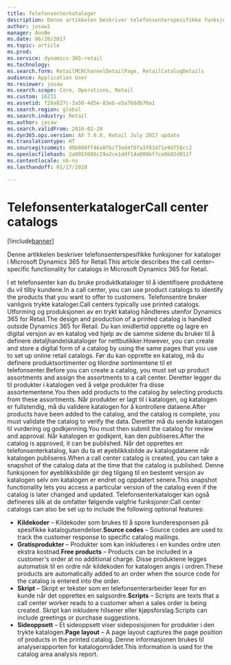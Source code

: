 ```yaml
---
title: Telefonsenterkataloger
description: Denne artikkelen beskriver telefonsenterspesifikke funksjoner for kataloger i Microsoft Dynamics 365 for Retail.
author: josaw1
manager: AnnBe
ms.date: 06/20/2017
ms.topic: article
ms.prod: 
ms.service: dynamics-365-retail
ms.technology: 
ms.search.form: RetailMCRChannelDetailPage, RetailCatalogDetails
audience: Application User
ms.reviewer: josaw
ms.search.scope: Core, Operations, Retail
ms.custom: 16231
ms.assetid: f28a827c-3a50-4d5e-83eb-e5a768db70a1
ms.search.region: global
ms.search.industry: Retail
ms.author: josaw
ms.search.validFrom: 2016-02-28
ms.dyn365.ops.version: AX 7.0.0, Retail July 2017 update
ms.translationtype: HT
ms.sourcegitcommit: d9b080ff46a0fbc73ed4f8fa3f03d71e9d758cc2
ms.openlocfilehash: 2a0055086c29a2ce1ddf14a008bf7ce8b82d011f
ms.contentlocale: nb-no
ms.lasthandoff: 01/17/2018

---
```


# <a name="call-center-catalogs"></a><span data-ttu-id="e28d9-103">Telefonsenterkataloger</span><span class="sxs-lookup"><span data-stu-id="e28d9-103">Call center catalogs</span></span>

[!include[banner](includes/banner.md)]


<span data-ttu-id="e28d9-104">Denne artikkelen beskriver telefonsenterspesifikke funksjoner for kataloger i Microsoft Dynamics 365 for Retail.</span><span class="sxs-lookup"><span data-stu-id="e28d9-104">This article describes the call center–specific functionality for catalogs in Microsoft Dynamics 365 for Retail.</span></span>

<span data-ttu-id="e28d9-105">I et telefonsenter kan du bruke produktkataloger til å identifisere produktene du vil tilby kundene.</span><span class="sxs-lookup"><span data-stu-id="e28d9-105">In a call center, you can use product catalogs to identify the products that you want to offer to customers.</span></span> <span data-ttu-id="e28d9-106">Telefonsentre bruker vanligvis trykte kataloger.</span><span class="sxs-lookup"><span data-stu-id="e28d9-106">Call centers typically use printed catalogs.</span></span> <span data-ttu-id="e28d9-107">Utforming og produksjonen av en trykt katalog håndteres utenfor Dynamics 365 for Retail.</span><span class="sxs-lookup"><span data-stu-id="e28d9-107">The design and production of a printed catalog is handled outside Dynamics 365 for Retail.</span></span> <span data-ttu-id="e28d9-108">Du kan imidlertid opprette og lagre en digital versjon av en katalog ved hjelp av de samme sidene du bruker til å definere detaljhandelskataloger for nettbutikker.</span><span class="sxs-lookup"><span data-stu-id="e28d9-108">However, you can create and store a digital form of a catalog by using the same pages that you use to set up online retail catalogs.</span></span> <span data-ttu-id="e28d9-109">Før du kan opprette en katalog, må du definere produktsortimenter og tilordne sortimentene til et telefonsenter.</span><span class="sxs-lookup"><span data-stu-id="e28d9-109">Before you can create a catalog, you must set up product assortments and assign the assortments to a call center.</span></span> <span data-ttu-id="e28d9-110">Deretter legger du til produkter i katalogen ved å velge produkter fra disse assortementene.</span><span class="sxs-lookup"><span data-stu-id="e28d9-110">You then add products to the catalog by selecting products from these assortments.</span></span> <span data-ttu-id="e28d9-111">Når produkter er lagt til i katalogen, og katalogen er fullstendig, må du validere katalogen for å kontrollere dataene.</span><span class="sxs-lookup"><span data-stu-id="e28d9-111">After products have been added to the catalog, and the catalog is complete, you must validate the catalog to verify the data.</span></span> <span data-ttu-id="e28d9-112">Deretter må du sende katalogen til vurdering og godkjenning.</span><span class="sxs-lookup"><span data-stu-id="e28d9-112">You must then submit the catalog for review and approval.</span></span> <span data-ttu-id="e28d9-113">Når katalogen er godkjent, kan den publiseres.</span><span class="sxs-lookup"><span data-stu-id="e28d9-113">After the catalog is approved, it can be published.</span></span> <span data-ttu-id="e28d9-114">Når det opprettes en telefonsenterkatalog, kan du ta et øyeblikksbilde av katalogdataene når katalogen publiseres.</span><span class="sxs-lookup"><span data-stu-id="e28d9-114">When a call center catalog is created, you can take a snapshot of the catalog data at the time that the catalog is published.</span></span> <span data-ttu-id="e28d9-115">Denne funksjonen for øyeblikksbilde gir deg tilgang til en bestemt versjon av katalogen selv om katalogen er endret og oppdatert senere.</span><span class="sxs-lookup"><span data-stu-id="e28d9-115">This snapshot functionality lets you access a particular version of the catalog even if the catalog is later changed and updated.</span></span> <span data-ttu-id="e28d9-116">Telefonsenterkataloger kan også defineres slik at de omfatter følgende valgfrie funksjoner:</span><span class="sxs-lookup"><span data-stu-id="e28d9-116">Call center catalogs can also be set up to include the following optional features:</span></span>

-   <span data-ttu-id="e28d9-117">**Kildekoder** – Kildekoder som brukes til å spore kunderesponsen på spesifikke katalogutsendelser.</span><span class="sxs-lookup"><span data-stu-id="e28d9-117">**Source codes** – Source codes are used to track the customer response to specific catalog mailings.</span></span>
-   <span data-ttu-id="e28d9-118">**Gratisprodukter** – Produkter som kan inkluderes i en kundes ordre uten ekstra kostnad.</span><span class="sxs-lookup"><span data-stu-id="e28d9-118">**Free products** – Products can be included in a customer's order at no additional charge.</span></span> <span data-ttu-id="e28d9-119">Disse produktene legges automatisk til en ordre når kildekoden for katalogen angis i ordren.</span><span class="sxs-lookup"><span data-stu-id="e28d9-119">These products are automatically added to an order when the source code for the catalog is entered into the order.</span></span>
-   <span data-ttu-id="e28d9-120">**Skript** – Skript er tekster som en telefonsenterarbeider leser for en kunde når det opprettes en salgsordre.</span><span class="sxs-lookup"><span data-stu-id="e28d9-120">**Scripts** – Scripts are texts that a call center worker reads to a customer when a sales order is being created.</span></span> <span data-ttu-id="e28d9-121">Skript kan inkludere hilsener eller kjøpsforslag.</span><span class="sxs-lookup"><span data-stu-id="e28d9-121">Scripts can include greetings or purchase suggestions.</span></span>
-   <span data-ttu-id="e28d9-122">**Sideoppsett** – Et sideoppsett viser sideposisjonen for produkter i den trykte katalogen.</span><span class="sxs-lookup"><span data-stu-id="e28d9-122">**Page layout** – A page layout captures the page position of products in the printed catalog.</span></span> <span data-ttu-id="e28d9-123">Denne informasjonen brukes til analyserapporten for katalogområdet.</span><span class="sxs-lookup"><span data-stu-id="e28d9-123">This information is used for the catalog area analysis report.</span></span>





